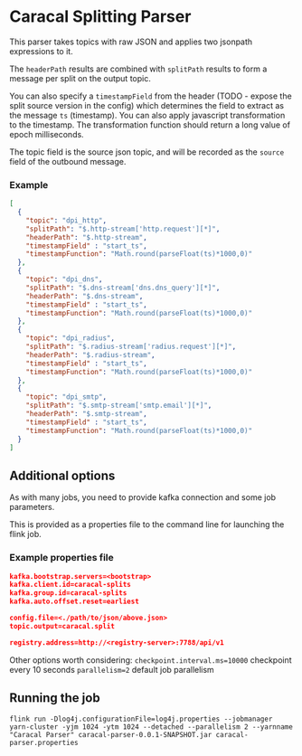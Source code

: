 # Caracal Splitting Parser

This parser takes topics with raw JSON and applies two jsonpath expressions to it.

The `headerPath` results are combined with `splitPath` results to form a message per split on the output topic.

You can also specify a `timestampField` from the header (TODO - expose the split source version in the config) which determines the field to extract as the message `ts` (timestamp). You can also apply javascript transformation to the timestamp. The transformation function should return a long value of epoch milliseconds.

The topic field is the source json topic, and will be recorded as the `source` field of the outbound message.
### Example
```json
[
  {
    "topic": "dpi_http",
    "splitPath": "$.http-stream['http.request'][*]",
    "headerPath": "$.http-stream",
    "timestampField" : "start_ts",
    "timestampFunction": "Math.round(parseFloat(ts)*1000,0)"
  },
  {
    "topic": "dpi_dns",
    "splitPath": "$.dns-stream['dns.dns_query'][*]",
    "headerPath": "$.dns-stream",
    "timestampField" : "start_ts",
    "timestampFunction": "Math.round(parseFloat(ts)*1000,0)"
  },
  {
    "topic": "dpi_radius",
    "splitPath": "$.radius-stream['radius.request'][*]",
    "headerPath": "$.radius-stream",
    "timestampField" : "start_ts",
    "timestampFunction": "Math.round(parseFloat(ts)*1000,0)"
  },
  {
    "topic": "dpi_smtp",
    "splitPath": "$.smtp-stream['smtp.email'][*]",
    "headerPath": "$.smtp-stream",
    "timestampField" : "start_ts",
    "timestampFunction": "Math.round(parseFloat(ts)*1000,0)"
  }
] 
```

## Additional options

As with many jobs, you need to provide kafka connection and some job parameters.

This is provided as a properties file to the command line for launching the flink job.

### Example properties file
```json
kafka.bootstrap.servers=<bootstrap>
kafka.client.id=caracal-splits
kafka.group.id=caracal-splits
kafka.auto.offset.reset=earliest

config.file=<./path/to/json/above.json>
topic.output=caracal.split

registry.address=http://<registry-server>:7788/api/v1
```

Other options worth considering:
```checkpoint.interval.ms=10000``` checkpoint every 10 seconds
```parallelism=2``` default job parallelism

## Running the job

```
flink run -Dlog4j.configurationFile=log4j.properties --jobmanager yarn-cluster -yjm 1024 -ytm 1024 --detached --parallelism 2 --yarnname "Caracal Parser" caracal-parser-0.0.1-SNAPSHOT.jar caracal-parser.properties
```